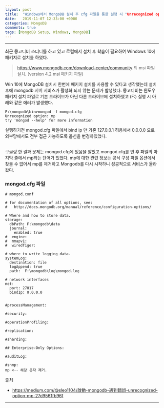 ```yaml
---
layout: post
title:  "Windows에서 MongoDB 설치 후 cfg 파일을 통한 실행 시 "Unrecognized option: mp" 오류 발생문제."
date:   2019-11-07 12:33:00 +0900
categories: MongoDB
comments: true
tags: [MongoDB Setup, Windows, MongoDB]
---
```


---

최근 몽고디비 스터디를 하고 있고 로컬에서 설치 후 학습이 필요하여 Windows 10에 패키지로 설치를 하였다.

> https://www.mongodb.com/download-center/community 의 msi 파일 설치. (version 4.2 msi 패키지 파일)

Win 10에 MongoDB 설치시 한번에 패키지 설치를 사용할 수 있다고 생각했는데 설치 후에 mongodb 서버 서비스가 활성화 되지 않는 문제가 발생했다.
몽고디비는 윈도우 패키지 설치 파일로 기본 드라이브가 아닌 다른 드라이브에 설치하였고 (F:\) 실행 시 아래와 같은 에러가 발생했다.

~~~
F:\mongodb\bin>mongod -f mongod.cfg
Unrecognized option: mp
try 'mongod --help' for more information
~~~
실행하기전 mongod.cfg 파일에서 bind ip 만 기존 127.0.0.1 허용에서 0.0.0.0 으로 외부망에서도 전부 접근 가능하도록 옵션을 변경하였었다.

<br/>
구글링 한 결과 문제는 mongod.cfg에 있음을 알았고 mongod.cfg를 연 후 파일의 마지막 줄에서 mp라는 단어가 있었다.
mp에 대한 관련 정보는 공식 구성 파일 옵션에서 찾을 수 없어서 mp를 제거하고 Mongodb를 다시 시작하니 성공적으로 서비스가 올라왔다.

### mongod.cfg 파일
~~~
# mongod.conf

# for documentation of all options, see:
#   http://docs.mongodb.org/manual/reference/configuration-options/

# Where and how to store data.
storage:
  dbPath: F:\mongodb\data
  journal:
    enabled: true
#  engine:
#  mmapv1:
#  wiredTiger:

# where to write logging data.
systemLog:
  destination: file
  logAppend: true
  path:  F:\mongodb\log\mongod.log

# network interfaces
net:
  port: 27017
  bindIp: 0.0.0.0


#processManagement:

#security:

#operationProfiling:

#replication:

#sharding:

## Enterprise-Only Options:

#auditLog:

#snmp:
mp <-- 해당 문자 제거.

~~~


출처
 - https://medium.com/@sleo1104/啟動-mongodb-遇到錯誤-unrecognized-option-mp-27d9561fb96f
 
[jekyll-docs]: https://jekyllrb.com/docs/home
[jekyll-gh]:   https://github.com/jekyll/jekyll
[jekyll-talk]: https://talk.jekyllrb.com/
---
